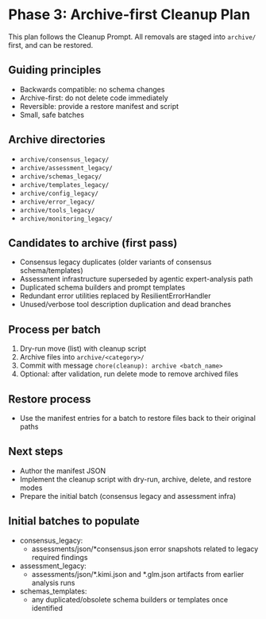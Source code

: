 # Phase 3: Archive-first Cleanup Plan

This plan follows the Cleanup Prompt. All removals are staged into `archive/` first, and can be restored.

## Guiding principles
- Backwards compatible: no schema changes
- Archive-first: do not delete code immediately
- Reversible: provide a restore manifest and script
- Small, safe batches

## Archive directories
- `archive/consensus_legacy/`
- `archive/assessment_legacy/`
- `archive/schemas_legacy/`
- `archive/templates_legacy/`
- `archive/config_legacy/`
- `archive/error_legacy/`
- `archive/tools_legacy/`
- `archive/monitoring_legacy/`

## Candidates to archive (first pass)
- Consensus legacy duplicates (older variants of consensus schema/templates)
- Assessment infrastructure superseded by agentic expert-analysis path
- Duplicated schema builders and prompt templates
- Redundant error utilities replaced by ResilientErrorHandler
- Unused/verbose tool description duplication and dead branches

## Process per batch
1) Dry-run move (list) with cleanup script
2) Archive files into `archive/<category>/`
3) Commit with message `chore(cleanup): archive <batch_name>`
4) Optional: after validation, run delete mode to remove archived files

## Restore process
- Use the manifest entries for a batch to restore files back to their original paths

## Next steps
- Author the manifest JSON
- Implement the cleanup script with dry-run, archive, delete, and restore modes
- Prepare the initial batch (consensus legacy and assessment infra)


## Initial batches to populate

- consensus_legacy:
  - assessments/json/*consensus.json error snapshots related to legacy required findings
- assessment_legacy:
  - assessments/json/*.kimi.json and *.glm.json artifacts from earlier analysis runs
- schemas_templates:
  - any duplicated/obsolete schema builders or templates once identified
